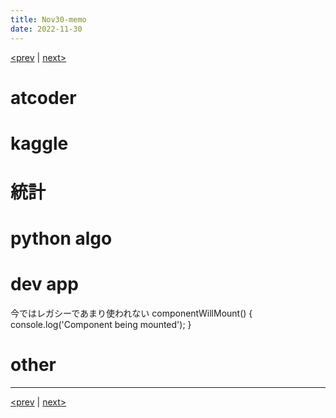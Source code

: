```yaml
---
title: Nov30-memo 
date: 2022-11-30 
---
```


[<prev](https://idekworks.github.io/TechnicalMemo/2022/11/29/Nov29.html) | [next>](https://idekworks.github.io/TechnicalMemo/2022/12/01/Dec01.html) 

# atcoder

# kaggle

# 統計

# python algo

# dev app
今ではレガシーであまり使われない
componentWillMount() {
  console.log('Component being mounted');
}


# other

***

[<prev](https://idekworks.github.io/TechnicalMemo/2022/11/29/Nov29.html) | [next>](https://idekworks.github.io/TechnicalMemo/2022/12/01/Dec01.html)

